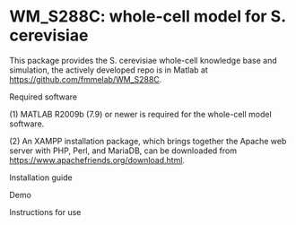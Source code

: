 # WM_S288C: whole-cell model for S. cerevisiae
This package provides the S. cerevisiae whole-cell knowledge base and simulation, the actively developed repo is in Matlab at https://github.com/fmmelab/WM_S288C.

Required software

(1) MATLAB R2009b (7.9) or newer is required for the whole-cell model software.

(2) An XAMPP installation package, which brings together the Apache web server with PHP, Perl, and MariaDB, can be downloaded from https://www.apachefriends.org/download.html.

Installation guide


Demo


Instructions for use
